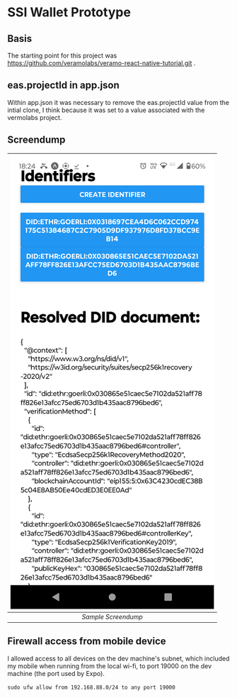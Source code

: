 # SSI Wallet Prototype
##  Basis
The starting point for this project was https://github.com/veramolabs/veramo-react-native-tutorial.git .

## eas.projectId in app.json
Within app.json it was necessary to remove the eas.projectId value from the intial clone, I think because it was set to a value associated with the vermolabs project.

## Screendump
 
| ![app-screendump-0.png](app-screendump-0.png) | 
|:--:| 
| *Sample Screendump* |

## Firewall access from mobile device

I allowed access to all devices on the dev machine's subnet, which included my mobile when running from the local wi-fi, to port 19000 on the dev machine (the port used by Expo).

```
sudo ufw allow from 192.168.88.0/24 to any port 19000
```


